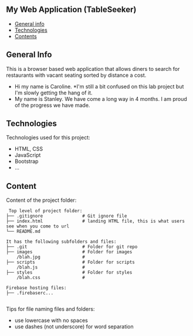 ## My Web Application (TableSeeker)

* [General info](#general-info)
* [Technologies](#technologies)
* [Contents](#content)

## General Info
This is a browser based web application that allows diners to search for restaurants with vacant seating sorted by distance a cost.
* Hi my name is Caroline.
*I'm still a bit confused on this lab project but I'm slowly getting the hang of it.
* My name is Stanley. We have come a long way in 4 months. I am proud of the progress we have made.
	
## Technologies
Technologies used for this project:
* HTML, CSS
* JavaScript
* Bootstrap 
* ...
	
## Content
Content of the project folder:

```
 Top level of project folder: 
├── .gitignore               # Git ignore file
├── index.html               # landing HTML file, this is what users see when you come to url
└── README.md

It has the following subfolders and files:
├── .git                     # Folder for git repo
├── images                   # Folder for images
    /blah.jpg                # 
├── scripts                  # Folder for scripts
    /blah.js                 # 
├── styles                   # Folder for styles
    /blah.css                # 

Firebase hosting files: 
├── .firebaserc...


```

Tips for file naming files and folders:
* use lowercase with no spaces
* use dashes (not underscore) for word separation

